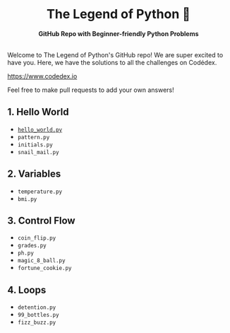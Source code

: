 <div align="center">
  <br>
  <h1>The Legend of Python 🐍</h1>
  <strong>GitHub Repo with Beginner-friendly Python Problems</strong>
</div>
<br>

Welcome to The Legend of Python's GitHub repo! We are super excited to have you. Here, we have the solutions to all the challenges on Codédex.

https://www.codedex.io

Feel free to make pull requests to add your own answers!

## 1. Hello World

- [`hello_world.py`](https://github.com/codedex-io/python-101/blob/main/1-hello-world/hello_world.py)
- `pattern.py`
- `initials.py`
- `snail_mail.py`

## 2. Variables

- `temperature.py`
- `bmi.py`

## 3. Control Flow

- `coin_flip.py`
- `grades.py`
- `ph.py`
- `magic_8_ball.py`
- `fortune_cookie.py`

## 4. Loops

- `detention.py`
- `99_bottles.py`
- `fizz_buzz.py`
